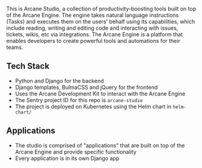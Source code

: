 This is Arcane Studio, a collection of productivity-boosting tools built on top of the Arcane Engine. 
The engine takes natural language instructions (Tasks) and executes them on the users' behalf using its capabilities,
which include reading, writing and editing code and interacting with issues, tickets, wikis, etc via integrations.
The Arcane Engine is a platform that enables developers to create powerful tools and automations for their teams.

## Tech Stack
* Python and Django for the backend
* Django templates, BulmaCSS and jQuery for the frontend
* Uses the Arcane Development Kit to interact with the Arcane Engine
* The Sentry project ID for this repo is `arcane-studio`
* The project is deployed on Kubernetes using the Helm chart in `helm-chart/`

## Applications

* The studio is comprised of "applications" that are built on top of the Arcane Engine and provide specific functionality
* Every application is in its own Django app